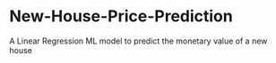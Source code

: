 # New-House-Price-Prediction
A Linear Regression ML model to predict the monetary value of a new house
